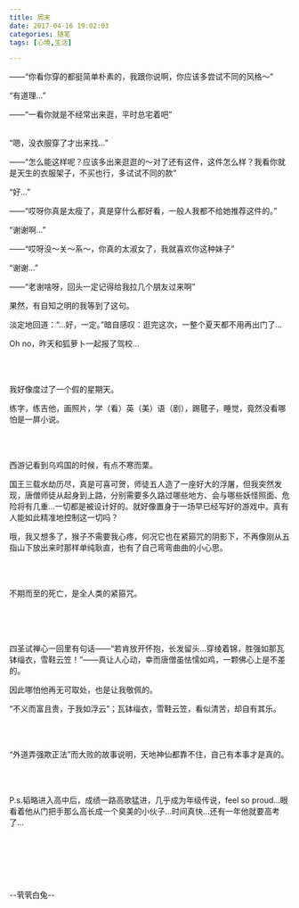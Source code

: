 ```yaml
---
title: 周末
date: 2017-04-16 19:02:03
categories: 随笔
tags: [心境,生活]

---
```

——“你看你穿的都挺简单朴素的，我跟你说啊，你应该多尝试不同的风格～”

“有道理...”

——“一看你就是不经常出来逛，平时总宅着吧”<br /><br />

“嗯，没衣服穿了才出来找...”

——“怎么能这样呢？应该多出来逛逛的～对了还有这件，这件怎么样？我看你就是天生的衣服架子，不买也行，多试试不同的款”

“好...”

——“哎呀你真是太瘦了，真是穿什么都好看，一般人我都不给她推荐这件的。”

“谢谢啊...”

——“哎呀没～关～系～，你真的太淑女了，我就喜欢你这种妹子”

“谢谢...”

——“老谢啥呀，回头一定记得给我拉几个朋友过来啊”

果然，有自知之明的我等到了这句。

淡定地回道：“...好，一定。”暗自感叹：逛完这次，一整个夏天都不用再出门了...

Oh no，昨天和狐萝卜一起报了驾校...

<br /><br />

我好像度过了一个假的星期天。

练字，练吉他，画照片，学（看）英（美）语（剧），踢毽子，睡觉，竟然没看哪怕是一屏小说。

<br /><br />

西游记看到乌鸡国的时候，有点不寒而栗。

国王三载水劫历尽，真是可喜可贺，师徒五人造了一座好大的浮屠，但我突然发现，唐僧师徒从起身到上路，分别需要多久路过哪些地方、会与哪些妖怪照面、危险将有几重...一切都是被设计好的。就好像置身于一场早已经写好的游戏中。真有人能如此精准地控制这一切吗？

哦，我又想多了，猴子不需要我心疼，何况它也在紧箍咒的阴影下，不再像刚从五指山下放出来时那样单纯耿直，也有了自己弯弯曲曲的小心思。

<br /><br />

不期而至的死亡，是全人类的紧箍咒。<br /><br />

<br /><br />

四圣试禅心一回里有句话——“若肯放开怀抱，长发留头...穿绫着锦，胜强如那瓦钵缁衣，雪鞋云笠！”——真让人心动，幸而唐僧虽怯懦如鸡，一颗佛心上是不差的。

因此哪怕他再无可取处，也是让我敬佩的。

“不义而富且贵，于我如浮云”；瓦钵缁衣，雪鞋云笠，看似清苦，却自有其乐。

<br /><br />

“外道弄强欺正法”而大败的故事说明，天地神仙都靠不住，自己有本事才是真的。

<br /><br />

P.s.韬略进入高中后，成绩一路高歌猛进，几乎成为年级传说，feel so proud...眼看着他从门把手那么高长成一个臭美的小伙子...时间真快...还有一年他就要高考了...

<br /><br />

<br /><br />

--茕茕白兔--